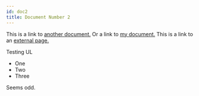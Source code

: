 ```yaml
---
id: doc2
title: Document Number 2
---
```


This is a link to [another document.](doc3.md)  Or a link to [my document.](helloMarkdown.md) This is a link to an [external page.](http://www.example.com)

Testing UL
* One
* Two
* Three

Seems odd.
